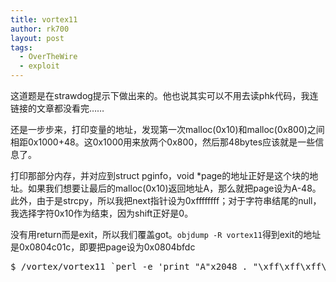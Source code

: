 ```yaml
---
title: vortex11
author: rk700
layout: post
tags:
  - OverTheWire
  - exploit
---
```

这道题是在strawdog提示下做出来的。他也说其实可以不用去读phk代码，我连链接的文章都没看完……

还是一步步来，打印变量的地址，发现第一次malloc(0x10)和malloc(0x800)之间相距0x1000+48。这0x1000用来放两个0x800，然后那48bytes应该就是一些信息了。

打印那部分内存，并对应到struct pginfo，void *page的地址正好是这个块的地址。如果我们想要让最后的malloc(0x10)返回地址A，那么就把page设为A-48。此外，由于是strcpy，所以我把next指针设为0xffffffff；对于字符串结尾的null，我选择字符0x10作为结束，因为shift正好是0。

没有用return而是exit，所以我们覆盖got。`objdump -R vortex11`得到exit的地址是0x0804c01c，即要把page设为0x0804bfdc

<pre>$ /vortex/vortex11 `perl -e 'print "A"x2048 . "\xff\xff\xff\xff" . "\xdc\xbf\x04\x08" . "\x10"'` `perl -e 'print "\xf0\xd8\xff\xff"'`</pre>
